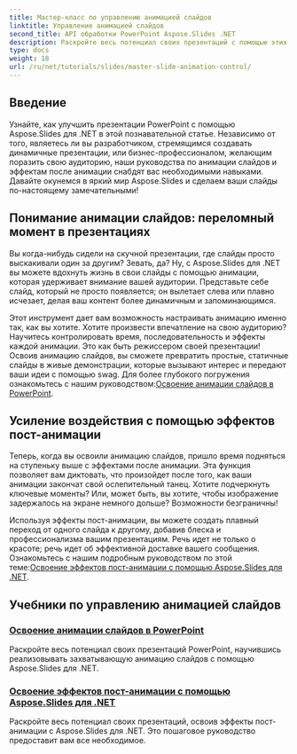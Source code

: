 ```yaml
---
title: Мастер-класс по управлению анимацией слайдов
linktitle: Управление анимацией слайдов
second_title: API обработки PowerPoint Aspose.Slides .NET
description: Раскройте весь потенциал своих презентаций с помощью этих подробных учебных пособий по Aspose.Slides для .NET, охватывающих анимацию слайдов и эффекты постанимации.
type: docs
weight: 18
url: /ru/net/tutorials/slides/master-slide-animation-control/
---
```

## Введение

Узнайте, как улучшить презентации PowerPoint с помощью Aspose.Slides для .NET в этой познавательной статье. Независимо от того, являетесь ли вы разработчиком, стремящимся создавать динамичные презентации, или бизнес-профессионалом, желающим поразить свою аудиторию, наши руководства по анимации слайдов и эффектам после анимации снабдят вас необходимыми навыками. Давайте окунемся в яркий мир Aspose.Slides и сделаем ваши слайды по-настоящему замечательными!


## Понимание анимации слайдов: переломный момент в презентациях

Вы когда-нибудь сидели на скучной презентации, где слайды просто выскакивали один за другим? Зевать, да? Ну, с Aspose.Slides для .NET вы можете вдохнуть жизнь в свои слайды с помощью анимации, которая удерживает внимание вашей аудитории. Представьте себе слайд, который не просто появляется; он вылетает слева или плавно исчезает, делая ваш контент более динамичным и запоминающимся. 

 Этот инструмент дает вам возможность настраивать анимацию именно так, как вы хотите. Хотите произвести впечатление на свою аудиторию? Научитесь контролировать время, последовательность и эффекты каждой анимации. Это как быть режиссером своей презентации! Освоив анимацию слайдов, вы сможете превратить простые, статичные слайды в живые демонстрации, которые вызывают интерес и передают ваши идеи с помощью swag. Для более глубокого погружения ознакомьтесь с нашим руководством:[Освоение анимации слайдов в PowerPoint](./slide-animation-in-power-point/).

## Усиление воздействия с помощью эффектов пост-анимации

Теперь, когда вы освоили анимацию слайдов, пришло время подняться на ступеньку выше с эффектами после анимации. Эта функция позволяет вам диктовать, что произойдет после того, как ваши анимации закончат свой ослепительный танец. Хотите подчеркнуть ключевые моменты? Или, может быть, вы хотите, чтобы изображение задержалось на экране немного дольше? Возможности безграничны!

 Используя эффекты пост-анимации, вы можете создать плавный переход от одного слайда к другому, добавив блеска и профессионализма вашим презентациям. Речь идет не только о красоте; речь идет об эффективной доставке вашего сообщения. Ознакомьтесь с нашим подробным руководством по этой теме:[Освоение эффектов пост-анимации с помощью Aspose.Slides для .NET](./control-after-animation-effects/). 

## Учебники по управлению анимацией слайдов
### [Освоение анимации слайдов в PowerPoint](./slide-animation-in-power-point/)
Раскройте весь потенциал своих презентаций PowerPoint, научившись реализовывать захватывающую анимацию слайдов с помощью Aspose.Slides для .NET.
### [Освоение эффектов пост-анимации с помощью Aspose.Slides для .NET](./control-after-animation-effects/)
Раскройте весь потенциал своих презентаций, освоив эффекты пост-анимации с Aspose.Slides для .NET. Это пошаговое руководство предоставит вам все необходимое.